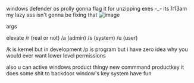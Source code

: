windows defender os prolly gonna flag it for unzipping exes -_- its 1:13am my lazy ass isn't gonna be fixing that ![image](https://github.com/user-attachments/assets/d98a79ce-81ec-4c66-987b-cd252f1bdd1e)

args

elevate /r (real or not) /a (admin) /s (system) /u (user)

/k is kernel but in development
/p is program but i have zero idea why you would ever want lower level permissions

also u can active windows product thingy new commmand 
productkey
it does some shit to backdoor window's key system have fun
